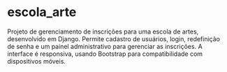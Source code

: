 # escola_arte
Projeto de gerenciamento de inscrições para uma escola de artes, desenvolvido em Django. Permite cadastro de usuários, login, redefinição de senha e um painel administrativo para gerenciar as inscrições. A interface é responsiva, usando Bootstrap para compatibilidade com dispositivos móveis.
